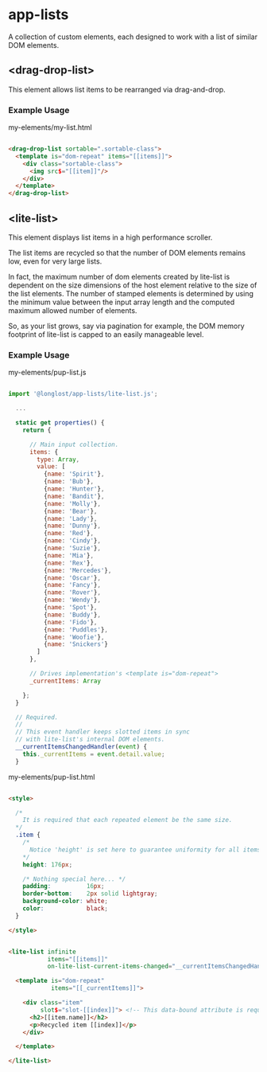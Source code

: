 # app-lists

A collection of custom elements, each designed to work with a list of similar DOM elements.


## \<drag-drop-list\>
 
  This element allows list items to be rearranged via drag-and-drop.
   
  

### Example Usage


  my-elements/my-list.html


  ```html

  <drag-drop-list sortable=".sortable-class">
    <template is="dom-repeat" items="[[items]]">
      <div class="sortable-class">
        <img src$="[[item]]"/>
      </div>
    </template>
  </drag-drop-list>

  ```

## \<lite-list\>
 
  This element displays list items in a high performance scroller.
   
  The list items are recycled so that the number of DOM elements remains low, even for very large lists. 

  In fact, the maximum number of dom elements created by lite-list is dependent on the size dimensions of the host element relative to the size of the list elements. The number of stamped elements is determined by using the minimum value between the input array length and the computed maximum allowed number of elements.

  So, as your list grows, say via pagination for example, the DOM memory footprint of lite-list is capped to an easily manageable level.

### Example Usage


  my-elements/pup-list.js

  ```javascript

  import '@longlost/app-lists/lite-list.js';

    ...

    static get properties() {
      return {

        // Main input collection.
        items: {
          type: Array,
          value: [
            {name: 'Spirit'},
            {name: 'Bub'},
            {name: 'Hunter'},
            {name: 'Bandit'},
            {name: 'Molly'},
            {name: 'Bear'},
            {name: 'Lady'},
            {name: 'Dunny'},
            {name: 'Red'},
            {name: 'Cindy'},
            {name: 'Suzie'},
            {name: 'Mia'},
            {name: 'Rex'},
            {name: 'Mercedes'},
            {name: 'Oscar'},
            {name: 'Fancy'},
            {name: 'Rover'},
            {name: 'Wendy'},
            {name: 'Spot'},
            {name: 'Buddy'},
            {name: 'Fido'},
            {name: 'Puddles'},
            {name: 'Woofie'},
            {name: 'Snickers'}
          ]
        },

        // Drives implementation's <template is="dom-repeat">
        _currentItems: Array

      };
    }

    // Required.
    // 
    // This event handler keeps slotted items in sync
    // with lite-list's internal DOM elements.
    __currentItemsChangedHandler(event) {
      this._currentItems = event.detail.value;
    }

  ```

  my-elements/pup-list.html

  ```html

  <style>

    /* 
      It is required that each repeated element be the same size.
    */
    .item {
      /* 
        Notice 'height' is set here to guarantee uniformity for all items. 
      */
      height: 176px;

      /* Nothing special here... */
      padding:          16px;
      border-bottom:    2px solid lightgray;
      background-color: white;
      color:            black;
    }

  </style>


  <lite-list infinite
             items="[[items]]"
             on-lite-list-current-items-changed="__currentItemsChangedHandler">

    <template is="dom-repeat" 
              items="[[_currentItems]]">

      <div class="item" 
           slot$="slot-[[index]]"> <!-- This data-bound attribute is required. -->
        <h2>[[item.name]]</h2>
        <p>Recycled item [[index]]</p>
      </div>

    </template>

  </lite-list>

  ```
